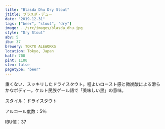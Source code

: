 ```yaml
---
title: "Blasda Dhu Dry Stout"
jtitle: ブラスダ・デュー
date: "2019-12-31"
tags: ["beer", "stout", "dry"]
image: ../src/images/blasda_dhu.jpg
style: "Dry Stout"
abv: 5
ibu: 37
brewery: TOKYO ALEWORKS
location: Tokyo, Japan
half: 700
pint: 1100
stem: false
pagetype: "beer"
---
```


重くない、スッキリしたドライスタウト。程よいロースト感と微炭酸による滑らかなボディー。ケルト民族ゲール語で「美味しい黒」の意味。 

スタイル：ドライスタウト

アルコール度数：5％

IBU値：37
